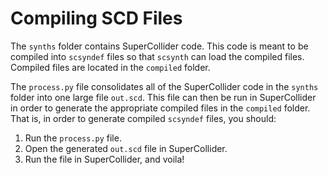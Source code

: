 # Compiling SCD Files

The `synths` folder contains SuperCollider code. This code is meant to be compiled into `scsyndef` files so that `scsynth` can load the compiled files. Compiled files are located in the `compiled` folder.

The `process.py` file consolidates all of the SuperCollider code in the `synths` folder into one large file `out.scd`. This file can then be run in SuperCollider in order to generate the appropriate compiled files in the `compiled` folder. That is, in order to generate compiled `scsyndef` files, you should:

1. Run the `process.py` file.
2. Open the generated `out.scd` file in SuperCollider.
3. Run the file in SuperCollider, and voila!
